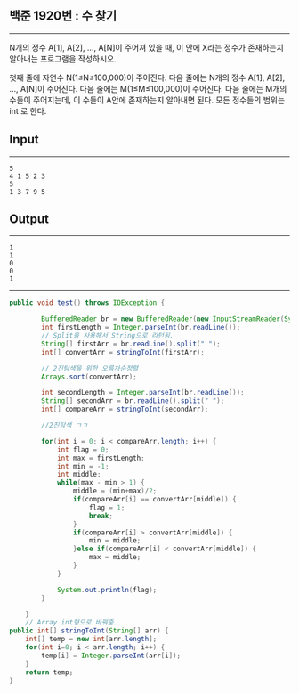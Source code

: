 ## 백준 1920번 : 수 찾기
---

N개의 정수 A[1], A[2], …, A[N]이 주어져 있을 때, 이 안에 X라는 정수가 존재하는지 알아내는 프로그램을 작성하시오.

첫째 줄에 자연수 N(1≤N≤100,000)이 주어진다. 다음 줄에는 N개의 정수 A[1], A[2], …, A[N]이 주어진다. 
다음 줄에는 M(1≤M≤100,000)이 주어진다. 다음 줄에는 M개의 수들이 주어지는데, 이 수들이 A안에 존재하는지 알아내면 된다. 모든 정수들의 범위는 int 로 한다.


## Input
---
```
5
4 1 5 2 3
5
1 3 7 9 5
```

## Output
---
```
1
1
0
0
1
```
---

```java
public void test() throws IOException {

        BufferedReader br = new BufferedReader(new InputStreamReader(System.in));
        int firstLength = Integer.parseInt(br.readLine());
        // Split을 사용해서 String으로 리턴됨.
        String[] firstArr = br.readLine().split(" ");
        int[] convertArr = stringToInt(firstArr);

        // 2진탐색을 위한 오름차순정렬
        Arrays.sort(convertArr);

        int secondLength = Integer.parseInt(br.readLine());
        String[] secondArr = br.readLine().split(" ");
        int[] compareArr = stringToInt(secondArr);

        //2진탐색 ㄱㄱ

        for(int i = 0; i < compareArr.length; i++) {
            int flag = 0;
            int max = firstLength;
            int min = -1;
            int middle;
            while(max - min > 1) {
                middle = (min+max)/2;
                if(compareArr[i] == convertArr[middle]) {
                    flag = 1;
                    break;
                }
                if(compareArr[i] > convertArr[middle]) {
                    min = middle;
                }else if(compareArr[i] < convertArr[middle]) {
                    max = middle;
                }
            }

            System.out.println(flag);
        }

    }
    // Array int형으로 바꿔줌.
public int[] stringToInt(String[] arr) {
    int[] temp = new int[arr.length];
    for(int i=0; i < arr.length; i++) {
        temp[i] = Integer.parseInt(arr[i]);
    }
    return temp;
}
```
